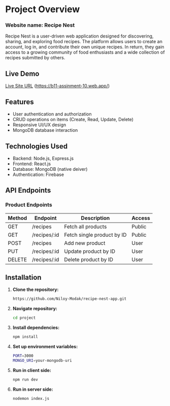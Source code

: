 # Project Overview 
<h3>Website name:  Recipe Nest</h3>
Recipe Nest is a user-driven web application designed for discovering, sharing, and exploring food recipes. The platform allows users to create an account, log in, and contribute their own unique recipes. In return, they gain access to a growing community of food enthusiasts and a wide collection of recipes submitted by others.


## Live Demo

[Live Site URL](#) (https://b11-assinment-10.web.app/)

## Features

- User authentication and authorization 
- CRUD operations on items (Create, Read, Update, Delete)
- Responsive UI/UX design
- MongoDB database interaction

## Technologies Used

- Backend: Node.js, Express.js
- Frontend: React.js
- Database: MongoDB (native deiver)
- Authentication: Firebase


## API Endpoints

### Product Endpoints

| Method | Endpoint                | Description                          | Access  |
|--------|-------------------------|--------------------------------------|---------|
| GET    | /recipes                | Fetch all products                  | Public  |
| GET    | /recipes/:id            | Fetch single product by ID          | Public  |
| POST   | /recipes                | Add new product                     | User   |
| PUT    | /recipes/:id            | Update product by ID                | User   |
| DELETE | /recipes/:id            | Delete product by ID                | User   |

## Installation

1. **Clone the repository:**
   ```bash
   https://github.com/Niloy-Modak/recipe-nest-app.git

2. **Navigate repository:**
   ```bash
   cd project
3. **Install dependencies:**
   ```bash
   npm install

4. **Set up environment variables:**
   ```bash
   PORT=3000
   MONGO_URI=your-mongodb-uri
5. **Run in client side:**
   ```bash
   npm run dev
6. **Run in server side:**
   ```bash
   nodemon index.js
